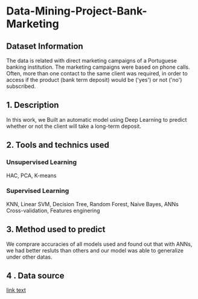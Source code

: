 # Data-Mining-Project-Bank-Marketing
## Dataset Information
The data is related with direct marketing campaigns of a Portuguese banking institution. The marketing campaigns were based on phone calls. Often, more than one contact to the same client was required, in order to access if the product (bank term deposit) would be ('yes') or not ('no') subscribed.

## 1. Description 
In this work, we Built an automatic model 
using Deep Learning to predict whether or not the 
client will take a long-term deposit.
## 2. Tools and technics used
### Unsupervised Learning
HAC, PCA, K-means
### Supervised Learning
KNN, Linear SVM, Decision Tree, Random Forest, Naive Bayes, ANNs
Cross-validation, Features enginering
## 3. Method used to predict
We comprare accuracies of all models used and found out that with ANNs, we had better resluts than others and our model was able to generalize under other datas. 
## 4 . Data source
<a href="https://archive.ics.uci.edu/ml/datasets/Bank+Marketing">link text</a>
